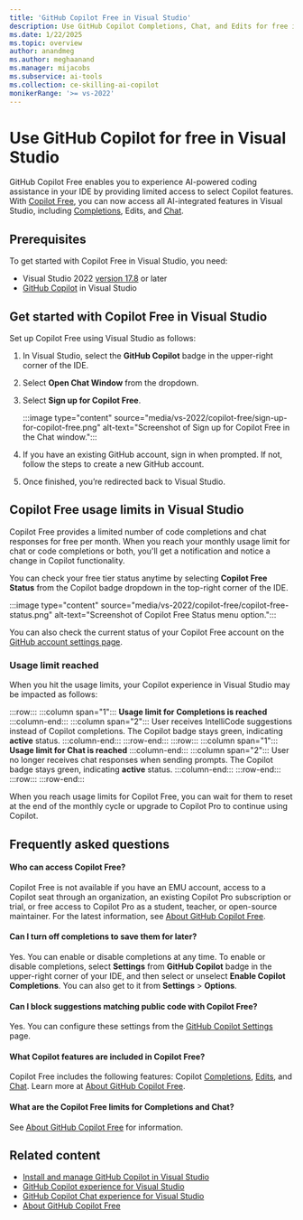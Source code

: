```yaml
---
title: 'GitHub Copilot Free in Visual Studio'
description: Use GitHub Copilot Completions, Chat, and Edits for free in Visual Studio.
ms.date: 1/22/2025
ms.topic: overview 
author: anandmeg
ms.author: meghaanand
ms.manager: mijacobs
ms.subservice: ai-tools
ms.collection: ce-skilling-ai-copilot
monikerRange: '>= vs-2022'
---
```

# Use GitHub Copilot for free in Visual Studio

GitHub Copilot Free enables you to experience AI-powered coding assistance in your IDE by providing limited access to select Copilot features. With [Copilot Free](https://devblogs.microsoft.com/visualstudio/github-copilot-free-is-here-in-visual-studio/), you can now access all AI-integrated features in Visual Studio, including [Completions](visual-studio-github-copilot-extension.md), Edits, and [Chat](visual-studio-github-copilot-chat.md).

## Prerequisites

To get started with Copilot Free in Visual Studio, you need:
+ Visual Studio 2022 [version 17.8](/visualstudio/releases/2022/release-history) or later
+ [GitHub Copilot](visual-studio-github-copilot-install-and-states.md) in Visual Studio

## Get started with Copilot Free in Visual Studio

Set up Copilot Free using Visual Studio as follows:

1. In Visual Studio, select the **GitHub Copilot** badge in the upper-right corner of the IDE. 
1. Select **Open Chat Window** from the dropdown.
1. Select **Sign up for Copilot Free**.

   :::image type="content" source="media/vs-2022/copilot-free/sign-up-for-copilot-free.png" alt-text="Screenshot of Sign up for Copilot Free in the Chat window.":::

1. If you have an existing GitHub account, sign in when prompted. If not, follow the steps to create a new GitHub account. 
1. Once finished, you’re redirected back to Visual Studio. 

## Copilot Free usage limits in Visual Studio

Copilot Free provides a limited number of code completions and chat responses for free per month. When you reach your monthly usage limit for chat or code completions or both, you'll get a notification and notice a change in Copilot functionality.

You can check your free tier status anytime by selecting **Copilot Free Status** from the Copilot badge dropdown in the top-right corner of the IDE.

:::image type="content" source="media/vs-2022/copilot-free/copilot-free-status.png" alt-text="Screenshot of Copilot Free Status menu option.":::

You can also check the current status of your Copilot Free account on the [GitHub account settings page](https://github.com/settings/copilot).

### Usage limit reached

When you hit the usage limits, your Copilot experience in Visual Studio may be impacted as follows:

:::row::: 
    :::column span="1"::: 
       **Usage limit for Completions is reached**
    :::column-end::: 
    :::column span="2"::: 
       User receives IntelliCode suggestions instead of Copilot completions. The Copilot badge stays green, indicating **active** status. 
    :::column-end::: 
:::row-end:::
:::row::: 
    :::column span="1"::: 
       **Usage limit for Chat is reached**
    :::column-end::: 
    :::column span="2"::: 
       User no longer receives chat responses when sending prompts. The Copilot badge stays green, indicating **active** status. 
    :::column-end::: 
:::row-end:::
:::row::: 
:::row-end:::

When you reach usage limits for Copilot Free, you can wait for them to reset at the end of the monthly cycle or upgrade to Copilot Pro to continue using Copilot.

## Frequently asked questions

#### Who can access Copilot Free?

Copilot Free is not available if you have an EMU account, access to a Copilot seat through an organization, an existing Copilot Pro subscription or trial, or free access to Copilot Pro as a student, teacher, or open-source maintainer.
For the latest information, see [About GitHub Copilot Free](https://aka.ms/ghdocscopilotfreepage).

#### Can I turn off completions to save them for later?

Yes. You can enable or disable completions at any time.
To enable or disable completions, select **Settings** from **GitHub Copilot** badge in the upper-right corner of your IDE, and then select or unselect **Enable Copilot Completions**. You can also get to it from **Settings** > **Options**.

#### Can I block suggestions matching public code with Copilot Free?

Yes. You can configure these settings from the [GitHub Copilot Settings](https://github.com/settings/copilot) page.

#### What Copilot features are included in Copilot Free?

Copilot Free includes the following features: Copilot [Completions](visual-studio-github-copilot-extension.md), [Edits](copilot-edits.md), and [Chat](visual-studio-github-copilot-chat.md).
Learn more at [About GitHub Copilot Free](https://aka.ms/ghdocscopilotfreepage).

#### What are the Copilot Free limits for Completions and Chat?

See [About GitHub Copilot Free](https://aka.ms/ghdocscopilotfreepage) for information.

## Related content

- [Install and manage GitHub Copilot in Visual Studio](visual-studio-github-copilot-install-and-states.md)
- [GitHub Copilot experience for Visual Studio](visual-studio-github-copilot-extension.md)
- [GitHub Copilot Chat experience for Visual Studio](visual-studio-github-copilot-chat.md)
- [About GitHub Copilot Free](https://aka.ms/ghdocscopilotfreepage)